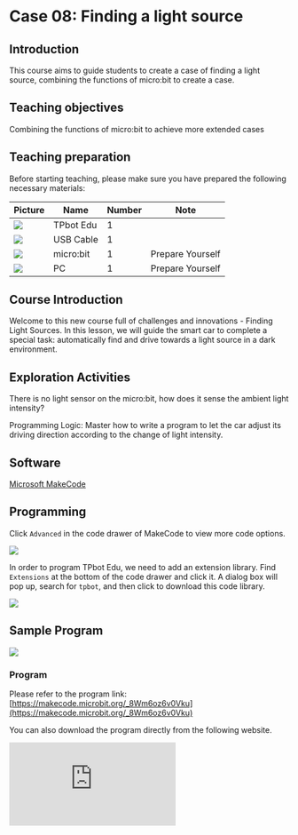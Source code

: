 ﻿---
sidebar_position: 8
sidebar_label: Finding a light source
---

# Case 08: Finding a light source

## Introduction

This course aims to guide students to create a case of finding a light source, combining the functions of micro:bit to create a case.

## Teaching objectives

Combining the functions of micro:bit to achieve more extended cases

## Teaching preparation

Before starting teaching, please make sure you have prepared the following necessary materials:

| Picture | Name | Number | Note |
|---|---|---|---|
| ![](https://wiki-media-ef.oss-cn-hongkong.aliyuncs.com/docs/microbit/microbit-smart-car/microbit-tpbot-edu/TPBot_tianpeng_edu.png)| TPbot Edu | 1 |   |
| ![](https://wiki-media-ef.oss-cn-hongkong.aliyuncs.com/docs/microbit/interesting-case/cutebot-fun-football-game-kit/cases-libraries/images/USB-data-cable.png) | USB Cable | 1 |   |
| ![](https://wiki-media-ef.oss-cn-hongkong.aliyuncs.com/docs/microbit/interesting-case/cutebot-fun-football-game-kit/cases-libraries/images/microbit.png) | micro:bit | 1 | Prepare Yourself |
| ![](https://wiki-media-ef.oss-cn-hongkong.aliyuncs.com/docs/microbit/interesting-case/cutebot-fun-football-game-kit/cases-libraries/images/pc.png) | PC | 1 | Prepare Yourself |

## Course Introduction

Welcome to this new course full of challenges and innovations - Finding Light Sources. In this lesson, we will guide the smart car to complete a special task: automatically find and drive towards a light source in a dark environment.

## Exploration Activities

There is no light sensor on the micro:bit, how does it sense the ambient light intensity?

Programming Logic: Master how to write a program to let the car adjust its driving direction according to the change of light intensity.

## Software

[Microsoft MakeCode](https://makecode.microbit.org/#)

## Programming

Click `Advanced` in the code drawer of MakeCode to view more code options.

![](https://wiki-media-ef.oss-cn-hongkong.aliyuncs.com/docs/microbit/interesting-case/classroom-science-pack/images/classroom-science-pack-add-extensions-02.png)

In order to program TPbot Edu, we need to add an extension library. Find `Extensions` at the bottom of the code drawer and click it. A dialog box will pop up, search for `tpbot`, and then click to download this code library.

![](https://wiki-media-ef.oss-cn-hongkong.aliyuncs.com/docs/microbit/microbit-smart-car/microbit-tpbot/images/TPBot_tianpeng_case_01_03.png)


## Sample Program

![](https://wiki-media-ef.oss-cn-hongkong.aliyuncs.com/docs/microbit/microbit-smart-car/microbit-tpbot-edu/TPBot_tianpeng_edu_case_08_07.png)

### Program

Please refer to the program link: [https://makecode.microbit.org/_8Wm6oz6v0Vku](https://makecode.microbit.org/_8Wm6oz6v0Vku)

You can also download the program directly from the following website.

<div
    style={{
        position: 'relative',
        paddingBottom: '60%',
        overflow: 'hidden',
    }}
>
    <iframe
        src="https://makecode.microbit.org/_8Wm6oz6v0Vku"
        frameborder="0"
        sandbox="allow-popups allow-forms allow-scripts allow-same-origin"
        style={{
            position: 'absolute',
            width: '100%',
            height: '100%',
        }}
    />
</div>


## Conclusion

When powered on, the car rotates in place, and when a light source appears in the environment, the car moves towards the light source.

## Extended Knowledge

**How does micro:bit sense ambient light intensity without a light sensor? **

The principle of micro:bit sensing ambient light intensity is actually achieved through its LED matrix. Although micro:bit does not have a dedicated light sensor, its LED matrix can be used as an output device to display images and as an input device to measure light values. Specifically, the LED matrix of micro:bit is used to sense the ambient light by repeatedly converting some LED drivers into inputs and sampling the voltage decay time, which is roughly proportional to the level of ambient light.

LEDs are usually used as light emitters, but they are also basic photodiodes that can be used as light detectors. When the LED driver circuit is incorporated, its function can be well demonstrated without any additional hardware.

The micro:bit screen is composed of a 5x5 LED dot matrix. Running software repeatedly updates this matrix at high speed so that it is within the user's field of view and no flash is detected. This LED matrix is also used to sense ambient light by repeatedly switching some LED drive pins to input and sampling the voltage decay time.
.

In short, micro:bit uses the photoelectric characteristics of its LED matrix to sense the intensity of ambient light by measuring the voltage decay time when the LED switches from the drive state to the input state, thereby realizing the light sensing function. Although this method is not a light sensor in the traditional sense, it can achieve similar effects in practical applications.
